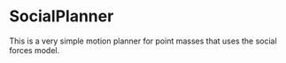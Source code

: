 # SocialPlanner

This is a very simple motion planner for point masses that uses the social
forces model.
